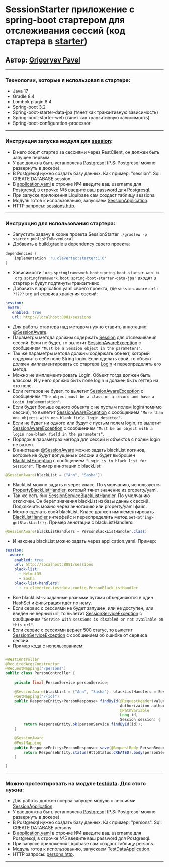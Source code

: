 # SessionStarter приложение с spring-boot стартером для отслеживания сессий (код стартера в [starter](starter/src/main/java/ru/clevertec/starter))

## Автор: [Grigoryev Pavel](https://pavelgrigoryev.github.io/GrigoryevPavel/)

***

### Технологии, которые я использовал в стартере:

* Java 17
* Gradle 8.4
* Lombok plugin 8.4
* Spring-boot 3.2
* Spring-boot-starter-data-jpa (тянет как транзитивную зависимость)
* Spring-boot-starter-web (тянет как транзитивную зависимость)
* Spring-boot-configuration-processor

***

### Инструкция запуска модуля для [session](session/src/main/java/ru/clevertec/session):

* В него ходит стартер за сессиями через RestClient, он должен быть запущен первым.
* У вас должна быть установлена [Postgresql](https://www.postgresql.org/download/) (P.S: Postgresql можно развернуть
  в докере).
* В Postgresql нужно создать базу данных. Как пример: "session". Sql: CREATE DATABASE session.
* В [application.yaml](session/src/main/resources/application.yaml) в строчке №4 введите ваш username для
  Postgresql, в строчке №5 введите ваш password для Postgresql.
* При запуске приложения Liquibase сам создаст таблицу sessions.
* Модуль готов к использованию,
  запускаем [SessionApplication](session/src/main/java/ru/clevertec/session/SessionApplication.java).
* HTTP запросы: [sessions.http](session/src/main/resources/http/sessions.http).

***

### Инструкция для использования стартера:

* Запустить задачу в корне проекта SessionStarter `./gradlew -p starter publishToMavenLocal`
* Добавить в build.gradle в dependency своего проекта:

````groovy
dependencies {
    implementation 'ru.clevertec:starter:1.0'
}
````

* Зависимости `'org.springframework.boot:spring-boot-starter-web'`
  и `'org.springframework.boot:spring-boot-starter-data-jpa'` входят в стартер и будут подтянуты транзитивно.
* Добавить в application.yaml своего проекта, где `session.aware.url: ?????` это url сервиса хранения сессий:

 ````yaml
session:
  aware:
    enabled: true
    url: http://localhost:8081/sessions
````

* Для работы стартера над методом нужно ставить
  аннотацию: [@SessionAware](starter/src/main/java/ru/clevertec/starter/annotation/SessionAware.java).
* Параметры метода должны содержать [Session](starter/src/main/java/ru/clevertec/starter/model/Session.java) для
  отслеживания сессий. Если не будет, то
  вылетит [SessionAwareException](starter/src/main/java/ru/clevertec/starter/exception/SessionAwareException.java) c
  сообщением `"Must be a Session object in the parameters"`.
* Так же параметры метода должны содержать объект, который содержит в себе поле String login. Если сделать свой, то
  объект должен имплементировать со
  стартера [Login](starter/src/main/java/ru/clevertec/starter/model/Login.java) и переопределять его метод.
* Можно не имплементировать Login. Объект тогда должен быть классом. И у него должно быть поле login и должен быть
  геттер на это поле.
* Если геттеров не будет, то
  вылетит [SessionAwareException](starter/src/main/java/ru/clevertec/starter/exception/SessionAwareException.java) c
  сообщением `"The object must be a class or a record and have a Login implementation"`.
* Если будет больше одного объекта с не пустым полем login(помимо сессии), то вылетит
  [SessionAwareException](starter/src/main/java/ru/clevertec/starter/exception/SessionAwareException.java) c
  сообщением `"More than one objects with non-blank field login detected"`.
* Если не будет ни одного или будут с пустым полем login, то вылетит
  [SessionAwareException](starter/src/main/java/ru/clevertec/starter/exception/SessionAwareException.java) c
  сообщением `"Must be an object with a login non-blank field in the parameters"`.
* Порядок в параметрах метода для сессий и объектов с полем login не важен.
* В аннотации [@SessionAware](starter/src/main/java/ru/clevertec/starter/annotation/SessionAware.java) можно задать
  blackList логинов, которые не будут допущены к сессии и будет
  выброшен [BlackListException](starter/src/main/java/ru/clevertec/starter/exception/BlackListException.java) c
  сообщением `"Login is in black list for Sessions"`. Пример аннотации с blackList:

````java
@SessionAware(blackList = {"Ann", "Sasha"})
````

* BlackList можно задать и через класс. По умолчанию, используется
  [PropertyBlackListHandler](starter/src/main/java/ru/clevertec/starter/sevice/handler/impl/PropertyBlackListHandler.java),
  который тянет значение из property/yaml.
* Так же есть
  бин [SessionServiceBlackListHandler](starter/src/main/java/ru/clevertec/starter/sevice/handler/impl/SessionServiceBlackListHandler.java).
  По умолчанию отключен. Он берёт значения blackList из базы данных сессий. Подключить можно через аннотацию или
  property/yaml файл.
* Можно сделать свой blackList. Класс должен
  имплементировать [BlackListHandler](starter/src/main/java/ru/clevertec/starter/sevice/handler/BlackListHandler.java)
  интерфейс и переопределить метод `Set<String> getBlackList();`. Пример аннотации с blackListHandlers:

````java
@SessionAware(blackListHandlers = PersonBlackListHandler.class)
````

* И наконец blackList можно задать через application.yaml. Пример:

````yaml
session:
  aware:
    enabled: true
    url: http://localhost:8081/sessions
    black-list:
      - Helmut35
      - Sasha
    black-list-handlers:
      - ru.clevertec.testdata.config.PersonBlackListHandler
````

* Все blackList-ы заданные разными путями объединяются в один HashSet и фильтрация идёт по нему.
* Если сервис с сессиями не будет запущен, или не доступен, или введён не верный url, то
  вылетит [SessionServiceException](starter/src/main/java/ru/clevertec/starter/exception/SessionServiceException.java) с
  сообщением `"Service with sessions is disabled or not available on this url"`.
* Если сервис с сессиями вернет 500 статус, то
  вылетит [SessionServiceException](starter/src/main/java/ru/clevertec/starter/exception/SessionServiceException.java) с
  сообщением об ошибке от сервиса сессий.
* Пример кода с использованием:

````java

@RestController
@RequiredArgsConstructor
@RequestMapping("/persons")
public class PersonController {

    private final PersonService personService;

    @SessionAware(blackList = {"Ann", "Sasha"}, blackListHandlers = SessionServiceBlackListHandler.class)
    @GetMapping("/{id}")
    public ResponseEntity<PersonResponse> findById(@RequestHeader(value = HttpHeaders.AUTHORIZATION, required = false)
                                                   Authorization authorization,
                                                   @PathVariable
                                                   Long id,
                                                   Session session) {
        return ResponseEntity.ok(personService.findById(id));
    }

    @SessionAware
    @PostMapping
    public ResponseEntity<PersonResponse> save(@RequestBody PersonRequest request, Session session) {
        return ResponseEntity.status(HttpStatus.CREATED).body(personService.save(request));
    }

}
````

***

### Можно протестировать на модуле [testdata](testdata/src/main/java/ru/clevertec/testdata). Для этого нужна:

* Для работы должен сперва запущен модуль с
  сессиями [SessionApplication](session/src/main/java/ru/clevertec/session/SessionApplication.java).
* У вас должна быть установлена [Postgresql](https://www.postgresql.org/download/) (P.S: Postgresql можно развернуть
  в докере).
* В Postgresql нужно создать базу данных. Как пример: "persons". Sql: CREATE DATABASE persons.
* В [application.yaml](testdata/src/main/resources/application.yaml) в строчке №4 введите ваш username для
  Postgresql, в строчке №5 введите ваш password для Postgresql.
* При запуске приложения Liquibase сам создаст таблицу persons.
* Модуль готов к использованию,
  запускаем [TestDataApplication](testdata/src/main/java/ru/clevertec/testdata/TestDataApplication.java).
* HTTP запросы: [persons.http](testdata/src/main/resources/http/persons.http).

***
